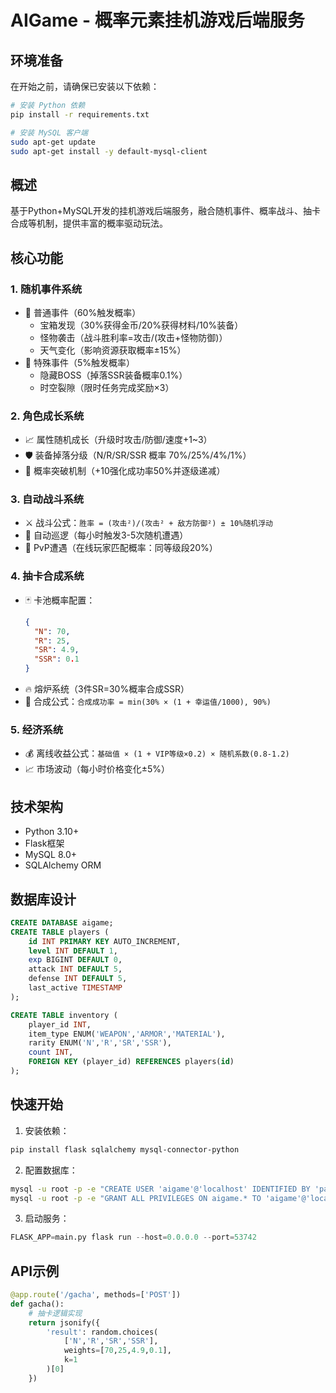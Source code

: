 # AIGame - 概率元素挂机游戏后端服务

## 环境准备

在开始之前，请确保已安装以下依赖：

```bash
# 安装 Python 依赖
pip install -r requirements.txt

# 安装 MySQL 客户端
sudo apt-get update
sudo apt-get install -y default-mysql-client
```

## 概述
基于Python+MySQL开发的挂机游戏后端服务，融合随机事件、概率战斗、抽卡合成等机制，提供丰富的概率驱动玩法。

## 核心功能

### 1. 随机事件系统
- 🎲 普通事件（60%触发概率）
  - 宝箱发现（30%获得金币/20%获得材料/10%装备）
  - 怪物袭击（战斗胜利率=攻击/(攻击+怪物防御)）
  - 天气变化（影响资源获取概率±15%）
- 🌟 特殊事件（5%触发概率）
  - 隐藏BOSS（掉落SSR装备概率0.1%）
  - 时空裂隙（限时任务完成奖励×3）

### 2. 角色成长系统
- 📈 属性随机成长（升级时攻击/防御/速度+1~3）
- 🛡️ 装备掉落分级（N/R/SR/SSR 概率 70%/25%/4%/1%）
- 🔄 概率突破机制（+10强化成功率50%并逐级递减）

### 3. 自动战斗系统
- ⚔️ 战斗公式：`胜率 = (攻击²)/(攻击² + 敌方防御²) ± 10%随机浮动`
- 🤖 自动巡逻（每小时触发3-5次随机遭遇）
- 👥 PvP遭遇（在线玩家匹配概率：同等级段20%）

### 4. 抽卡合成系统
- 🃏 卡池概率配置：
  ```json
  {
    "N": 70,
    "R": 25, 
    "SR": 4.9,
    "SSR": 0.1
  }
  ```
- 🔥 熔炉系统（3件SR=30%概率合成SSR）
- 🧪 合成公式：`合成成功率 = min(30% × (1 + 幸运值/1000), 90%)`

### 5. 经济系统
- 💰 离线收益公式：`基础值 × (1 + VIP等级×0.2) × 随机系数(0.8-1.2)`
- 📈 市场波动（每小时价格变化±5%）

## 技术架构
- Python 3.10+
- Flask框架
- MySQL 8.0+
- SQLAlchemy ORM

## 数据库设计
```sql
CREATE DATABASE aigame;
CREATE TABLE players (
    id INT PRIMARY KEY AUTO_INCREMENT,
    level INT DEFAULT 1,
    exp BIGINT DEFAULT 0,
    attack INT DEFAULT 5,
    defense INT DEFAULT 5,
    last_active TIMESTAMP
);

CREATE TABLE inventory (
    player_id INT,
    item_type ENUM('WEAPON','ARMOR','MATERIAL'),
    rarity ENUM('N','R','SR','SSR'),
    count INT,
    FOREIGN KEY (player_id) REFERENCES players(id)
);
```

## 快速开始
1. 安装依赖：
```bash
pip install flask sqlalchemy mysql-connector-python
```

2. 配置数据库：
```bash
mysql -u root -p -e "CREATE USER 'aigame'@'localhost' IDENTIFIED BY 'password';"
mysql -u root -p -e "GRANT ALL PRIVILEGES ON aigame.* TO 'aigame'@'localhost';"
```

3. 启动服务：
```python
FLASK_APP=main.py flask run --host=0.0.0.0 --port=53742
```

## API示例
```python
@app.route('/gacha', methods=['POST'])
def gacha():
    # 抽卡逻辑实现
    return jsonify({
        'result': random.choices(
            ['N','R','SR','SSR'], 
            weights=[70,25,4.9,0.1], 
            k=1
        )[0]
    })
```